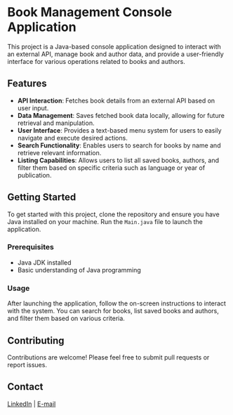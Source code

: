 # Book Management Console Application

This project is a Java-based console application designed to interact with an external API, manage book and author data, and provide a user-friendly interface for various operations related to books and authors.

## Features

- **API Interaction**: Fetches book details from an external API based on user input.
- **Data Management**: Saves fetched book data locally, allowing for future retrieval and manipulation.
- **User Interface**: Provides a text-based menu system for users to easily navigate and execute desired actions.
- **Search Functionality**: Enables users to search for books by name and retrieve relevant information.
- **Listing Capabilities**: Allows users to list all saved books, authors, and filter them based on specific criteria such as language or year of publication.

## Getting Started

To get started with this project, clone the repository and ensure you have Java installed on your machine. Run the `Main.java` file to launch the application.

### Prerequisites

- Java JDK installed
- Basic understanding of Java programming

### Usage

After launching the application, follow the on-screen instructions to interact with the system. You can search for books, list saved books and authors, and filter them based on various criteria.

## Contributing

Contributions are welcome! Please feel free to submit pull requests or report issues.

## Contact
[LinkedIn](https://www.linkedin.com/in/daniel-sq/) | [E-mail](mailto:danieeldesoares@hotmail.com)
